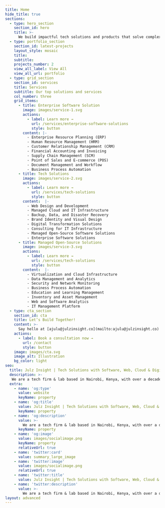 ```yaml
---
title: Home
hide_title: true
sections:
  - type: hero_section
    section_id: hero
    title: >-
      We build impactful tech solutions and products that solve complex business challenges.
  - type: portfolio_section
    section_id: latest-projects
    layout_style: mosaic
    title:
    subtitle:
    projects_number: 2
    view_all_label: View All
    view_all_url: portfolio
  - type: grid_section
    section_id: services
    title: Services
    subtitle: Our top solutions and services
    col_number: three
    grid_items:
      - title: Enterprise Software Solution
        image: images/service-1.svg
        actions:
          - label: Learn more →
            url: /services/enterprise-software-solutions
            style: button
        content: |-
          - Enterprise Resource Planning (ERP)
          - Human Resource Management (HRM)
          - Customer Relationship Management (CRM)
          - Financial Accounting and Invoicing
          - Supply Chain Management (SCM)
          - Point of Sales and E-commerce (POS)
          - Document Management and Workflow
          - Business Process Automation
      - title: Tech Solutions
        image: images/service-2.svg
        actions:
          - label: Learn more →
            url: /services/tech-solutions
            style: button
        content:  |-
          - Web Design and Development
          - Managed Cloud and IT Infrastructure
          - Backup, Data, and Disaster Recovery
          - Brand Identity and Visual Design
          - Digital Transformation Solutions
          - Consulting for IT Infrastructure
          - Managed Open-Source Software Solutions
          - Enterprise Software Solutions
      - title: Managed Open-Source Solutions
        image: images/service-3.svg
        actions:
          - label: Learn more →
            url: /services/tech-solutions
            style: button
        content:  |-
          - Virtualization and Cloud Infrastructure
          - Data Management and Analytics
          - Security and Network Monitoring
          - Business Process Automation
          - Education and Learning Management
          - Inventory and Asset Management
          - Web and Software Analytics
          - IT Management Platform
  - type: cta_section
    section_id: cta
    title: Let’s Build Together!
    content: >-
      Say hello at [ajulu@julzinsight.co](mailto:ajulu@julzinsight.co) or book a 1-on-1 consultation call and let's kickstart your project now.
    actions:
      - label: Book a consultation now →
        url: /contact
        style: button
    image: images/cta.svg
    image_alt: Illustration
    bg_color: light
seo:
  title: Julz Insight | Tech Solutions with Software, Web, Cloud & Digital Transformation Expertise
  description: >-
   We are a tech firm & lab based in Nairobi, Kenya, with over a decade of experience with Software, Web, Cloud, Design, Open-Source & Digital Transformation Expertise. We build impactful tech products and solutions that solve complex challenges. Pioneering innovation. Illuminating possibilities.
  extra:
    - name: 'og:type'
      value: website
      keyName: property
    - name: 'og:title'
      value: Julz Insight | Tech Solutions with Software, Web, Cloud & Digital Transformation Expertise
      keyName: property
    - name: 'og:description'
      value: >-
        We are a tech firm & lab based in Nairobi, Kenya, with over a decade of experience with Software, Web, Cloud, Design, Open-Source & Digital Transformation Expertise. We build impactful tech products and solutions that solve complex challenges. Pioneering innovation. Illuminating possibilities.
      keyName: property
    - name: 'og:image'
      value: images/socialimage.png
      keyName: property
      relativeUrl: true
    - name: 'twitter:card'
      value: summary_large_image
    - name: 'twitter:image'
      value: images/socialimage.png
      relativeUrl: true
    - name: 'twitter:title'
      value: Julz Insight | Tech Solutions with Software, Web, Cloud & Digital Transformation Expertise
    - name: 'twitter:description'
      value: >-
        We are a tech firm & lab based in Nairobi, Kenya, with over a decade of experience with Software, Web, Cloud, Design, Open-Source & Digital Transformation Expertise. We build impactful tech products and solutions that solve complex challenges. Pioneering innovation. Illuminating possibilities.
layout: advanced
---
```

